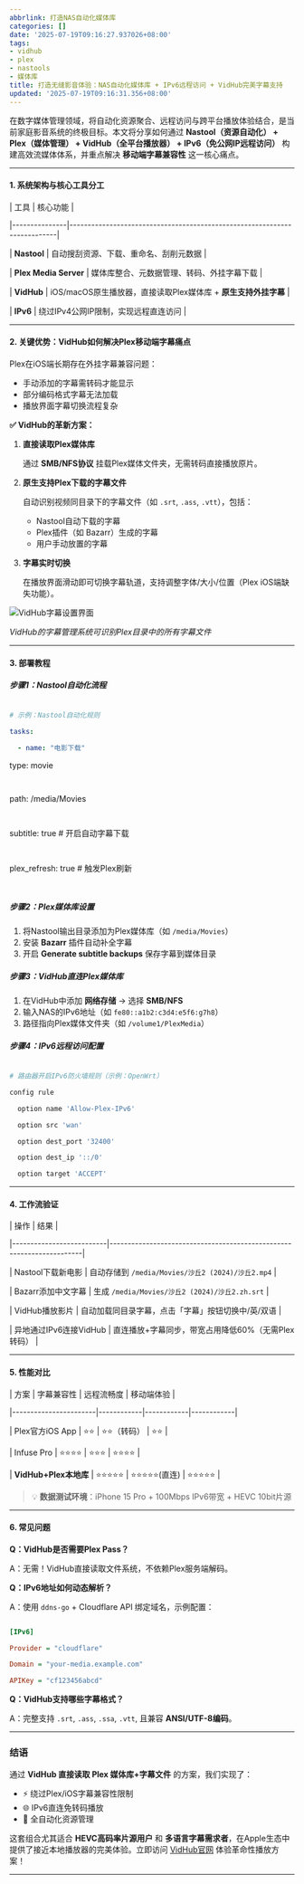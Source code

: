 ```yaml
---
abbrlink: 打造NAS自动化媒体库
categories: []
date: '2025-07-19T09:16:27.937026+08:00'
tags:
- vidhub
- plex
- nastools
- 媒体库
title: 打造无缝影音体验：NAS自动化媒体库 + IPv6远程访问 + VidHub完美字幕支持
updated: '2025-07-19T09:16:31.356+08:00'
---
```

在数字媒体管理领域，将自动化资源聚合、远程访问与跨平台播放体验结合，是当前家庭影音系统的终极目标。本文将分享如何通过 **Nastool（资源自动化） + Plex（媒体管理） + VidHub（全平台播放器） + IPv6（免公网IP远程访问）** 构建高效流媒体体系，并重点解决 **移动端字幕兼容性** 这一核心痛点。

---

#### **1. 系统架构与核心工具分工**

| 工具          | 核心功能                                                                 |

|---------------|--------------------------------------------------------------------------|

| **Nastool**   | 自动搜刮资源、下载、重命名、刮削元数据                                      |

| **Plex Media Server** | 媒体库整合、元数据管理、转码、外挂字幕下载                                  |

| **VidHub**     | iOS/macOS原生播放器，直接读取Plex媒体库 + **原生支持外挂字幕**                |

| **IPv6**       | 绕过IPv4公网IP限制，实现远程直连访问                                      |

---

#### **2. 关键优势：VidHub如何解决Plex移动端字幕痛点**

Plex在iOS端长期存在外挂字幕兼容问题：

- 手动添加的字幕需转码才能显示
- 部分编码格式字幕无法加载
- 播放界面字幕切换流程复杂

**✅ VidHub的革新方案：**

1. **直接读取Plex媒体库**

   通过 **SMB/NFS协议** 挂载Plex媒体文件夹，无需转码直接播放原片。
2. **原生支持Plex下载的字幕文件**

   自动识别视频同目录下的字幕文件（如 `.srt`, `.ass`, `.vtt`），包括：

   - Nastool自动下载的字幕
   - Plex插件（如 Bazarr）生成的字幕
   - 用户手动放置的字幕
3. **字幕实时切换**

   在播放界面滑动即可切换字幕轨道，支持调整字体/大小/位置（Plex iOS端缺失功能）。

![VidHub字幕设置界面](https://example.com/vidhub-subtitle-demo.png)

*VidHub的字幕管理系统可识别Plex目录中的所有字幕文件*

---

#### **3. 部署教程**

##### 步骤1：Nastool自动化流程

```yaml

# 示例：Nastool自动化规则

tasks:

  - name: "电影下载"

```

type: movie

```


```

path: /media/Movies

```


```

subtitle: true # 开启自动字幕下载

```


```

plex_refresh: true # 触发Plex刷新

```


```

##### 步骤2：Plex媒体库设置

1. 将Nastool输出目录添加为Plex媒体库（如 `/media/Movies`）
2. 安装 **Bazarr** 插件自动补全字幕
3. 开启 **Generate subtitle backups** 保存字幕到媒体目录

##### 步骤3：VidHub直连Plex媒体库

1. 在VidHub中添加 **网络存储** → 选择 **SMB/NFS**
2. 输入NAS的IPv6地址（如 `fe80::a1b2:c3d4:e5f6:g7h8`）
3. 路径指向Plex媒体文件夹（如 `/volume1/PlexMedia`）

##### 步骤4：IPv6远程访问配置

```bash

# 路由器开启IPv6防火墙规则（示例：OpenWrt）

config rule

  option name 'Allow-Plex-IPv6'

  option src 'wan'

  option dest_port '32400'

  option dest_ip '::/0'

  option target 'ACCEPT'

```

---

#### **4. 工作流验证**

| 操作                     | 结果                                                                 |

|--------------------------|----------------------------------------------------------------------|

| Nastool下载新电影         | 自动存储到 `/media/Movies/沙丘2 (2024)/沙丘2.mp4`                      |

| Bazarr添加中文字幕       | 生成 `/media/Movies/沙丘2 (2024)/沙丘2.zh.srt`                         |

| VidHub播放影片            | 自动加载同目录字幕，点击「字幕」按钮切换中/英/双语                     |

| 异地通过IPv6连接VidHub   | 直连播放+字幕同步，带宽占用降低60%（无需Plex转码）                     |

---

#### **5. 性能对比**

| 方案                  | 字幕兼容性 | 远程流畅度 | 移动端体验 |

|-----------------------|------------|------------|------------|

| Plex官方iOS App       | ⭐⭐        | ⭐⭐（转码） | ⭐⭐         |

| Infuse Pro            | ⭐⭐⭐⭐      | ⭐⭐⭐        | ⭐⭐⭐⭐       |

| **VidHub+Plex本地库** | ⭐⭐⭐⭐⭐     | ⭐⭐⭐⭐⭐(直连) | ⭐⭐⭐⭐⭐      |

> 💡 **数据测试环境**：iPhone 15 Pro + 100Mbps IPv6带宽 + HEVC 10bit片源

---

#### **6. 常见问题**

**Q：VidHub是否需要Plex Pass？**

A：无需！VidHub直接读取文件系统，不依赖Plex服务端解码。

**Q：IPv6地址如何动态解析？**

A：使用 `ddns-go` + Cloudflare API 绑定域名，示例配置：

```ini

[IPv6]

Provider = "cloudflare"

Domain = "your-media.example.com"

APIKey = "cf123456abcd"

```

**Q：VidHub支持哪些字幕格式？**

A：完整支持 `.srt`, `.ass`, `.ssa`, `.vtt`, 且兼容 **ANSI/UTF-8编码**。

---

### **结语**

通过 **VidHub 直接读取 Plex 媒体库+字幕文件** 的方案，我们实现了：

- ⚡ 绕过Plex/iOS字幕兼容性限制
- 🌐 IPv6直连免转码播放
- 🤖 全自动化资源管理

这套组合尤其适合 **HEVC高码率片源用户** 和 **多语言字幕需求者**，在Apple生态中提供了接近本地播放器的完美体验。立即访问 [VidHub官网](https://www.vidhub.tv) 体验革命性播放方案！

---

